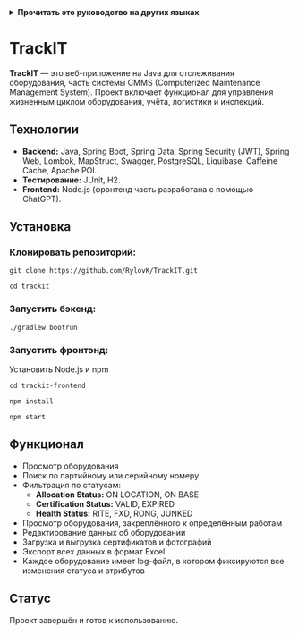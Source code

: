 <!-- Не переводить это -->
<details>
<summary>
<strong> Прочитать это руководство на других языках </strong>
</summary>
    <ul>
        <li><a href="./README.md"> English </a></li>
        <li><a href="./README-RU.md"> Русский </a></li>
    </ul>
</details>
<!-- Не переводить это -->

<h1>TrackIT</h1>

<p><strong>TrackIT</strong> — это веб-приложение на Java для отслеживания оборудования, часть системы CMMS (Computerized Maintenance Management System). Проект включает функционал для управления жизненным циклом оборудования, учёта, логистики и инспекций.</p>

<h2>Технологии</h2>
<ul>
    <li><strong>Backend:</strong> Java, Spring Boot, Spring Data, Spring Security (JWT), Spring Web, Lombok, MapStruct, Swagger, PostgreSQL, Liquibase, Caffeine Cache, Apache POI.</li>
    <li><strong>Тестирование:</strong> JUnit, H2.</li>
    <li><strong>Frontend:</strong> Node.js (фронтенд часть разработана с помощью ChatGPT).</li>
</ul>

<h2>Установка</h2>

<h3>Клонировать репозиторий:</h3>
<pre><code>git clone https://github.com/RylovK/TrackIT.git</code></pre>
<pre><code>cd trackit</code></pre>

<h3>Запустить бэкенд:</h3>
<pre><code>./gradlew bootrun</code></pre>

<h3>Запустить фронтэнд:</h3>
Установить Node.js и npm

<pre><code>cd trackit-frontend</code></pre>
<pre><code>npm install</code></pre>
<pre><code>npm start</code></pre>

<h2>Функционал</h2>
<ul>
    <li>Просмотр оборудования</li>
    <li>Поиск по партийному или серийному номеру</li>
    <li>Фильтрация по статусам:
        <ul>
            <li><strong>Allocation Status:</strong> ON LOCATION, ON BASE</li>
            <li><strong>Certification Status:</strong> VALID, EXPIRED</li>
            <li><strong>Health Status:</strong> RITE, FXD, RONG, JUNKED</li>
        </ul>
    </li>
    <li>Просмотр оборудования, закреплённого к определённым работам</li>
    <li>Редактирование данных об оборудовании</li>
    <li>Загрузка и выгрузка сертификатов и фотографий</li>
    <li>Экспорт всех данных в формат Excel</li>
    <li>Каждое оборудование имеет log-файл, в котором фиксируются все изменения статуса и атрибутов</li>
</ul>

<h2>Статус</h2>
<p>Проект завершён и готов к использованию.</p>
